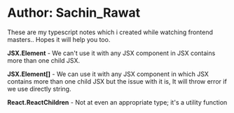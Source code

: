 # Author: Sachin_Rawat

These are my typescript notes which i created while watching frontend masters.. Hopes it will help you too.


**JSX.Element** - We can't use it with any JSX component in JSX contains more than one child JSX.

**JSX.Element[]** - We can use it with any JSX component in which JSX contains more than one child JSX but the issue with it is, It will throw error if we use directly string.

**React.ReactChildren** - Not at even an appropriate type; it's a utility function

